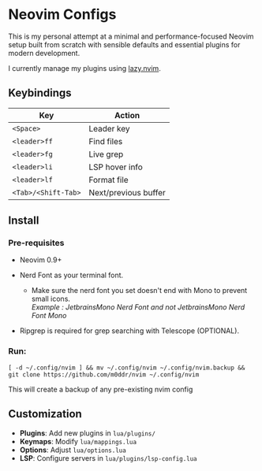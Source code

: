 # Neovim Configs
This is my personal attempt at a minimal and performance-focused Neovim setup built from scratch with sensible defaults and essential plugins for modern development. 

I currently manage my plugins using [lazy.nvim](https://lazy.folke.io/).

## Keybindings

| Key | Action |
|-----|--------|
| `<Space>` | Leader key |
| `<leader>ff` | Find files |
| `<leader>fg` | Live grep |
| `<leader>li` | LSP hover info |
| `<leader>lf` | Format file |
| `<Tab>/<Shift-Tab>` | Next/previous buffer |

## Install

### Pre-requisites
* Neovim 0.9+

* Nerd Font as your terminal font.
    * Make sure the nerd font you set doesn't end with Mono to prevent small icons. <br>
      _Example : JetbrainsMono Nerd Font and not JetbrainsMono Nerd Font Mono_

* Ripgrep is required for grep searching with Telescope (OPTIONAL).

### Run:
```shell
[ -d ~/.config/nvim ] && mv ~/.config/nvim ~/.config/nvim.backup &&
git clone https://github.com/m0ddr/nvim ~/.config/nvim
```
This will create a backup of any pre-existing nvim config

## Customization

- **Plugins**: Add new plugins in `lua/plugins/`
- **Keymaps**: Modify `lua/mappings.lua`
- **Options**: Adjust `lua/options.lua`
- **LSP**: Configure servers in `lua/plugins/lsp-config.lua`
